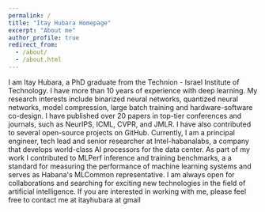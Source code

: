 ```yaml
---
permalink: /
title: "Itay Hubara Homepage"
excerpt: "About me"
author_profile: true
redirect_from: 
  - /about/
  - /about.html
---
```


I am Itay Hubara, a PhD graduate from the Technion - Israel Institute of Technology. I have more than 10 years of experience with deep learning. My research interests include binarized neural networks, quantized neural networks, model compression, large batch training and hardware-software co-design. I have published over 20 papers in top-tier conferences and journals, such as NeurIPS, ICML, CVPR, and JMLR. I have also contributed to several open-source projects on GitHub. Currently, I am a principal engineer, tech lead and senior researcher at Intel-habanalabs, a company that develops world-class AI processors for the data center. As part of my work I contributed to MLPerf inference and training benchmarks, a a standard for measuring the performance of machine learning systems and serves as Habana's MLCommon representative. I am always open for collaborations and searching for exciting new technologies in the field of artificial intelligence. If you are interested in working with me, please feel free to contact me at itayhubara at gmail 
